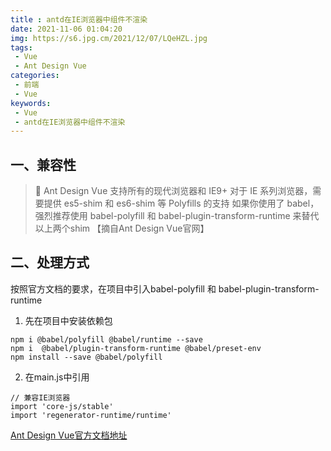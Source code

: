 ```yaml
---
title : antd在IE浏览器中组件不渲染
date: 2021-11-06 01:04:20
img: https://s6.jpg.cm/2021/12/07/LQeHZL.jpg
tags:
 - Vue
 - Ant Design Vue
categories: 
 - 前端
 - Vue
keywords:
 - Vue
 - antd在IE浏览器中组件不渲染
---
```

## 一、兼容性
> 🎯 Ant Design Vue 支持所有的现代浏览器和 IE9+
> 对于 IE 系列浏览器，需要提供 es5-shim 和 es6-shim 等 Polyfills 的支持
> 如果你使用了 babel，强烈推荐使用 babel-polyfill 和 babel-plugin-transform-runtime 来替代以上两个shim
> 【摘自Ant Design Vue官网】

## 二、处理方式
按照官方文档的要求，在项目中引入babel-polyfill 和 babel-plugin-transform-runtime
1. 先在项目中安装依赖包
```
npm i @babel/polyfill @babel/runtime --save
npm i  @babel/plugin-transform-runtime @babel/preset-env
npm install --save @babel/polyfill
```

2. 在main.js中引用
```
// 兼容IE浏览器
import 'core-js/stable'
import 'regenerator-runtime/runtime'
```

[Ant Design Vue官方文档地址](https://www.antdv.com/docs/vue/getting-started-cn/)

